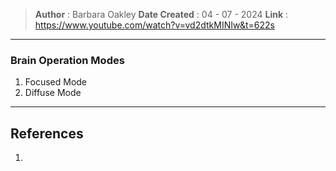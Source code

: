>**Author** : Barbara Oakley
>**Date Created** : 04 - 07 - 2024
>**Link** : https://www.youtube.com/watch?v=vd2dtkMINIw&t=622s
---
### Brain Operation Modes
1. Focused Mode
2. Diffuse Mode
---
## References
1. 